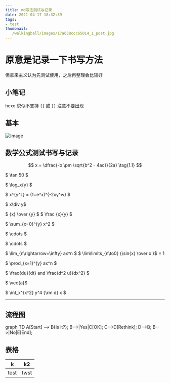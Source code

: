 ```yaml
---
title: md写法测试与记录
date: 2021-04-17 18:32:39
tags:
- test
thumbnail:
   /walkingball/images/17a638ccc65014_1_post.jpg
---
```

# 原意是记录一下书写方法

但拿来主义认为先测试使用，之后再整理会比较好
## 小笔记
hexo 貌似不支持 ` {{ ` 或 ` }} ` 注意不要出现

## 基本

![image](/walkingball/images/17a638ccc65014_1_post.jpg)

## 数学公式测试书写与记录

$$ x = \dfrac{-b \pm \sqrt{b^2 - 4ac}}{2a} \tag{1.1} $$

$ \tan 50 $

$ \log_x{y} $

$ x^{y^z} = (1+e^x)^{-2xy^w} $

$ x\div y$

$ {x} \over {y} $
$ \frac {x}{y} $

$ \sum_{x=0}^{y} x^2 $

$ \cdots $

$ \cdots $

$ \lim_{n\rightarrow+\infty} ax^n $
$ \lim\limits_{n\to0} {\sin{x} \over x }$ = 1

$ \prod_{x=1}^{y} ax^n $

$ \frac{du}{dt} and \frac{d^2 u}{dx^2} $

$ \vec{a}$

$ \int_x^{x^2} y^4 {\rm d} x $

---------------

## 流程图

graph TD
    A[Start] --> B{Is it?};
    B-->|Yes|C[OK];
    C-->D[Rethink];
    D-->B;
    B-->|No|E[End];

## 表格

| k | k2 |
|---|---|
| test | twst|